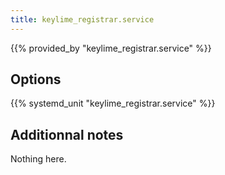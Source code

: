 ```yaml
---
title: keylime_registrar.service
---
```


{{% provided_by "keylime_registrar.service" %}}

## Options

{{% systemd_unit "keylime_registrar.service" %}}

## Additionnal notes

Nothing here.